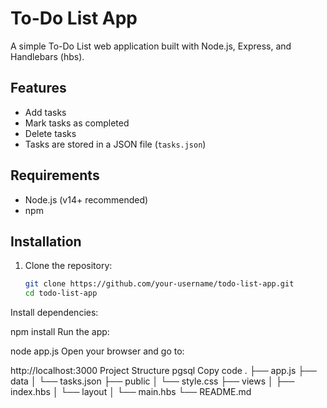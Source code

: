 # To-Do List App

A simple To-Do List web application built with Node.js, Express, and Handlebars (hbs).

## Features

- Add tasks
- Mark tasks as completed
- Delete tasks
- Tasks are stored in a JSON file (`tasks.json`)

## Requirements

- Node.js (v14+ recommended)
- npm

## Installation

1. Clone the repository:
   ```bash
   git clone https://github.com/your-username/todo-list-app.git
   cd todo-list-app
Install dependencies:

npm install
Run the app:

node app.js
Open your browser and go to:

http://localhost:3000
Project Structure
pgsql
Copy code
.
├── app.js
├── data
│   └── tasks.json
├── public
│   └── style.css
├── views
│   ├── index.hbs
│   └── layout
│       └── main.hbs
└── README.md
